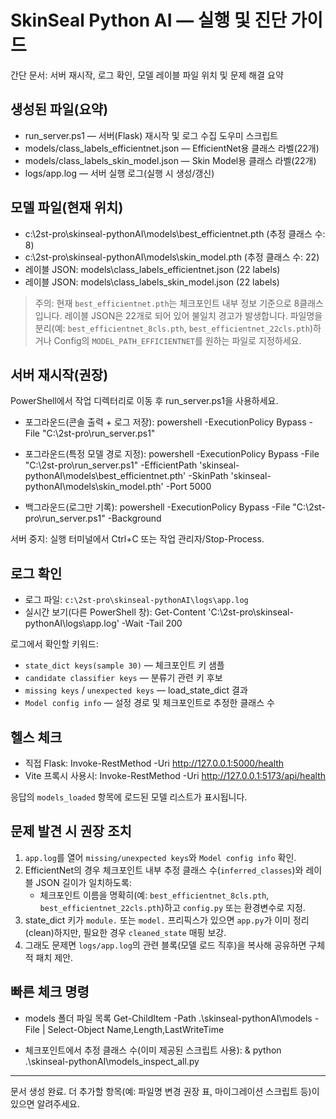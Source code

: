 # SkinSeal Python AI — 실행 및 진단 가이드

간단 문서: 서버 재시작, 로그 확인, 모델 레이블 파일 위치 및 문제 해결 요약

## 생성된 파일(요약)
- run_server.ps1 — 서버(Flask) 재시작 및 로그 수집 도우미 스크립트
- models/class_labels_efficientnet.json — EfficientNet용 클래스 라벨(22개)
- models/class_labels_skin_model.json — Skin Model용 클래스 라벨(22개)
- logs/app.log — 서버 실행 로그(실행 시 생성/갱신)

## 모델 파일(현재 위치)
- c:\2st-pro\skinseal-pythonAI\models\best_efficientnet.pth  (추정 클래스 수: 8)
- c:\2st-pro\skinseal-pythonAI\models\skin_model.pth         (추정 클래스 수: 22)
- 레이블 JSON: models\class_labels_efficientnet.json (22 labels)
- 레이블 JSON: models\class_labels_skin_model.json (22 labels)

> 주의: 현재 `best_efficientnet.pth`는 체크포인트 내부 정보 기준으로 8클래스입니다. 레이블 JSON은 22개로 되어 있어 불일치 경고가 발생합니다. 파일명을 분리(예: `best_efficientnet_8cls.pth`, `best_efficientnet_22cls.pth`)하거나 Config의 `MODEL_PATH_EFFICIENTNET`를 원하는 파일로 지정하세요.

## 서버 재시작(권장)
PowerShell에서 작업 디렉터리로 이동 후 run_server.ps1을 사용하세요.

- 포그라운드(콘솔 출력 + 로그 저장):
  powershell -ExecutionPolicy Bypass -File "C:\2st-pro\run_server.ps1"

- 포그라운드(특정 모델 경로 지정):
  powershell -ExecutionPolicy Bypass -File "C:\2st-pro\run_server.ps1" -EfficientPath 'skinseal-pythonAI\models\best_efficientnet.pth' -SkinPath 'skinseal-pythonAI\models\skin_model.pth' -Port 5000

- 백그라운드(로그만 기록):
  powershell -ExecutionPolicy Bypass -File "C:\2st-pro\run_server.ps1" -Background

서버 중지: 실행 터미널에서 Ctrl+C 또는 작업 관리자/Stop-Process.

## 로그 확인
- 로그 파일: `c:\2st-pro\skinseal-pythonAI\logs\app.log`
- 실시간 보기(다른 PowerShell 창):
  Get-Content 'C:\2st-pro\skinseal-pythonAI\logs\app.log' -Wait -Tail 200

로그에서 확인할 키워드:
- `state_dict keys(sample 30)` — 체크포인트 키 샘플
- `candidate classifier keys` — 분류기 관련 키 후보
- `missing keys` / `unexpected keys` — load_state_dict 결과
- `Model config info` — 설정 경로 및 체크포인트로 추정한 클래스 수

## 헬스 체크
- 직접 Flask:
  Invoke-RestMethod -Uri http://127.0.0.1:5000/health
- Vite 프록시 사용시:
  Invoke-RestMethod -Uri http://127.0.0.1:5173/api/health

응답의 `models_loaded` 항목에 로드된 모델 리스트가 표시됩니다.

## 문제 발견 시 권장 조치
1. `app.log`를 열어 `missing/unexpected keys`와 `Model config info` 확인.
2. EfficientNet의 경우 체크포인트 내부 추정 클래스 수(`inferred_classes`)와 레이블 JSON 길이가 일치하도록:
   - 체크포인트 이름을 명확히(예: `best_efficientnet_8cls.pth`, `best_efficientnet_22cls.pth`)하고 `config.py` 또는 환경변수로 지정.
3. state_dict 키가 `module.` 또는 `model.` 프리픽스가 있으면 `app.py`가 이미 정리(clean)하지만, 필요한 경우 `cleaned_state` 매핑 보강.
4. 그래도 문제면 `logs/app.log`의 관련 블록(모델 로드 직후)을 복사해 공유하면 구체적 패치 제안.

## 빠른 체크 명령
- models 폴더 파일 목록
  Get-ChildItem -Path .\skinseal-pythonAI\models -File | Select-Object Name,Length,LastWriteTime

- 체크포인트에서 추정 클래스 수(이미 제공된 스크립트 사용):
  & python .\skinseal-pythonAI\models_inspect_all.py

---
문서 생성 완료. 더 추가할 항목(예: 파일명 변경 권장 표, 마이그레이션 스크립트 등)이 있으면 알려주세요.

